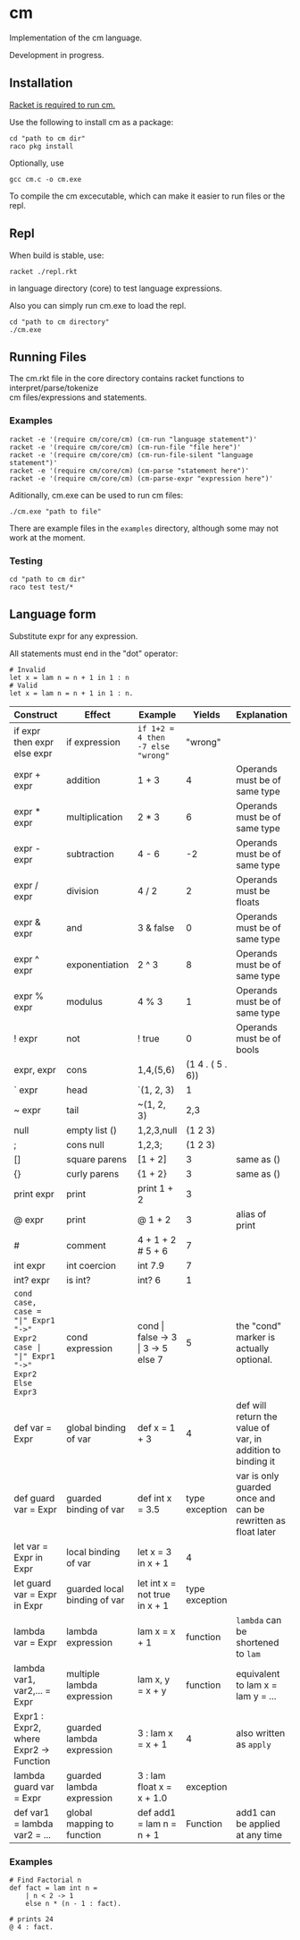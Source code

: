 # cm
Implementation of the cm language.

Development in progress.

## Installation
[Racket is required to run cm.](https://racket-lang.org/)

Use the following to install cm as a package:
```
cd "path to cm dir"
raco pkg install
```

Optionally, use
```
gcc cm.c -o cm.exe
```
To compile the cm excecutable, which can make it easier to run files or the repl.

## Repl
When build is stable, use:
```
racket ./repl.rkt
```
in language directory (core) to test language expressions.

Also you can simply run cm.exe to load the repl.
```
cd "path to cm directory"
./cm.exe
```

## Running Files
The cm.rkt file in the core directory contains racket functions to interpret/parse/tokenize  
cm files/expressions and statements.

### Examples
```
racket -e '(require cm/core/cm) (cm-run "language statement")'
racket -e '(require cm/core/cm) (cm-run-file "file here")'
racket -e '(require cm/core/cm) (cm-run-file-silent "language statement")'
racket -e '(require cm/core/cm) (cm-parse "statement here")'
racket -e '(require cm/core/cm) (cm-parse-expr "expression here")'
```
Aditionally, cm.exe can be used to run cm files:
```
./cm.exe "path to file"
```
There are example files in the `examples` directory, although some may not work at the moment.

### Testing
```
cd "path to cm dir"
raco test test/*
```

## Language form
Substitute expr for any expression.

All statements must end in the "dot" operator:
```
# Invalid
let x = lam n = n + 1 in 1 : n
# Valid
let x = lam n = n + 1 in 1 : n.
```

Construct | Effect | Example | Yields | Explanation
------------ | -----|--------|--------| -----------
if expr then expr else expr | if expression | `if 1+2 = 4 then -7 else "wrong"` | "wrong"
expr + expr | addition | 1 + 3 | 4 | Operands must be of same type
expr * expr | multiplication | 2 * 3 | 6 | Operands must be of same type
expr - expr | subtraction | 4 - 6 | -2 | Operands must be of same type
expr / expr | division | 4 / 2 | 2 | Operands must be floats
expr & expr | and | 3 & false | 0 | Operands must be of same type
expr ^ expr | exponentiation | 2 ^ 3 | 8 | Operands must be of same type
expr % expr | modulus | 4 % 3 | 1 | Operands must be of same type
! expr | not | ! true | 0 | Operands must be of bools
expr, expr | cons | 1,4,(5,6) | (1 4 . ( 5 . 6))
` expr | head | `(1, 2, 3) | 1 
~ expr | tail | ~(1, 2, 3) | 2,3
null | empty list () | 1,2,3,null | (1 2 3)
; | cons null | 1,2,3; | (1 2 3)
[] | square parens | \[1 + 2\] | 3 | same as ()
{} | curly parens | {1 + 2} | 3 | same as ()
print expr | print | print 1 + 2 | 3 
@ expr | print | @ 1 + 2 | 3 | alias of print
\# | comment | 4 + 1 + 2 # 5 + 6 | 7
int expr | int coercion | int 7.9 | 7
int? expr | is int? | int? 6 | 1
```cond case, case = "\|" Expr1 "->" Expr2 case \| "\|" Expr1 "->" Expr2 Else Expr3``` | cond expression | cond \| false -> 3 \| 3 -> 5 else 7 | 5 | the "cond" marker is actually optional.
def var = Expr | global binding of var | def x = 1 + 3 | 4 | def will return the value of var, in addition to binding it
def guard var = Expr | guarded binding of var | def int x = 3.5 | type exception | var is only guarded once and can be rewritten as float later
let var = Expr in Expr | local binding of var | let x = 3 in x + 1 | 4 
let guard var = Expr in Expr | guarded local binding of var | let int x = not true in x + 1 | type exception
lambda var = Expr | lambda expression | lam x = x + 1 | function | `lambda` can  be shortened to `lam`
lambda var1, var2,... = Expr | multiple lambda expression | lam x, y = x + y | function | equivalent to lam x = lam y = ...
Expr1 : Expr2, where Expr2 -> Function | guarded lambda expression | 3 : lam x = x + 1 | 4 | also written as `apply`
lambda guard var = Expr | guarded lambda expression | 3 : lam float x = x + 1.0 | exception
def var1 = lambda var2 = ... | global mapping to function | def add1 = lam n = n + 1 | Function | add1 can be applied at any time

### Examples
```
# Find Factorial n
def fact = lam int n =
    | n < 2 -> 1
    else n * (n - 1 : fact).
    
# prints 24
@ 4 : fact.
```
